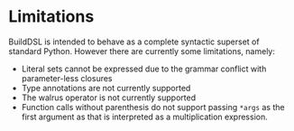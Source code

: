 # Limitations

BuildDSL is intended to behave as a complete syntactic superset of standard Python. However there are currently
some limitations, namely:

* Literal sets cannot be expressed due to the grammar conflict with parameter-less closures
* Type annotations are not currently supported
* The walrus operator is not currently supported
* Function calls without parenthesis do not support passing `*args` as the first argument as that is
  interpreted as a multiplication expression.
